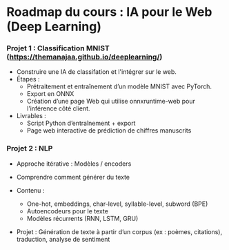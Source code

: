 # Roadmap du cours : IA pour le Web (Deep Learning)
### Projet 1 : Classification MNIST (https://themanajaa.github.io/deeplearning/)
- Construire une IA de classifation et l'intégrer sur le web.
- Étapes :
    - Prétraitement et entraînement d’un modèle MNIST avec PyTorch.
    - Export en ONNX
    - Création d’une page Web qui utilise onnxruntime-web pour l’inférence côté client.
- Livrables :
    - Script Python d’entraînement + export
    - Page web interactive de prédiction de chiffres manuscrits

### Projet 2 : NLP
- Approche itérative : Modèles / encoders
- Comprendre comment générer du texte
- Contenu :
    - One-hot, embeddings, char-level, syllable-level, subword (BPE)
    - Autoencodeurs pour le texte
    - Modèles récurrents (RNN, LSTM, GRU)

- Projet : Génération de texte à partir d’un corpus (ex : poèmes, citations), traduction, analyse de sentiment
